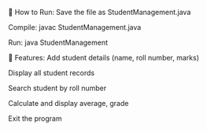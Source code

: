 📌 How to Run:
Save the file as StudentManagement.java

Compile: javac StudentManagement.java

Run: java StudentManagement

🔧 Features:
Add student details (name, roll number, marks)

Display all student records

Search student by roll number

Calculate and display average, grade

Exit the program
